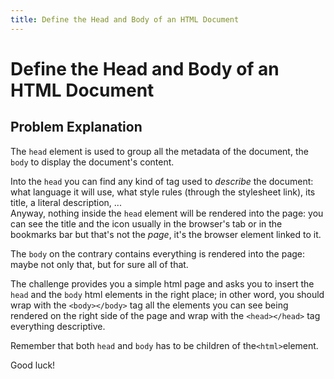 ```yaml
---
title: Define the Head and Body of an HTML Document
---
```

# Define the Head and Body of an HTML Document

## Problem Explanation
The `head` element is used to group all the metadata of the document, the `body` to display the document's content.

Into the `head` you can find any kind of tag used to _describe_ the document: what language it will use,  what style rules (through the stylesheet link), its title, a literal description, ...<br/>
Anyway, nothing inside the `head` element will be rendered into the page: you can see the title and the icon usually in the browser's tab or in the bookmarks bar but that's not the _page_, it's the browser element linked to it.

The `body` on the contrary contains everything is rendered into the page: maybe not only that, but for sure all of that.

The challenge provides you a simple html page and asks you to insert the `head` and the `body` html elements in the right place; in other word, you should wrap with the `<body></body>` tag all the elements you can see being rendered on the right side of the page and wrap with the `<head></head>` tag everything descriptive.

Remember that both `head` and `body` has to be children of the`<html>`element.

Good luck!
